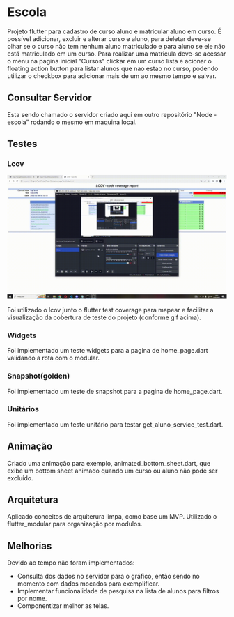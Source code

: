 # Escola

Projeto flutter para cadastro de curso aluno e matricular aluno em curso.
É possível adicionar, excluir e alterar curso e aluno, para deletar deve-se olhar se o curso não tem nenhum aluno matriculado e para aluno se ele não está matriculado em um curso.
Para realizar uma matricula deve-se acessar o menu na pagina inicial "Cursos" clickar em um curso lista e acionar o floating action button para listar alunos que nao estao no curso, podendo utilizar o checkbox para adicionar mais de um ao mesmo tempo e salvar.

## Consultar Servidor

Esta sendo chamado o servidor criado aqui em outro repositório "Node -escola" rodando o mesmo em maquina local.

## Testes

### Lcov

<p align="center">
    <img src="assets/lcov_example.gif">
</p>

Foi utilizado o lcov junto o flutter test coverage para mapear e facilitar a visualização da cobertura de teste do projeto (conforme gif acima).

### Widgets

Foi implementado um teste widgets para a pagina de home_page.dart validando a rota com o modular.

### Snapshot(golden)

Foi implementado um teste de snapshot para a pagina de home_page.dart.

### Unitários

Foi implementado um teste unitário para testar get_aluno_service_test.dart.

## Animação

Criado uma animação para exemplo, animated_bottom_sheet.dart, que exibe um bottom sheet animado quando um curso ou aluno não pode ser excluído.

## Arquitetura

Aplicado conceitos de arquiterura limpa, como base um MVP.
Utilizado o flutter_modular para organização por modulos.
## Melhorias

Devido ao tempo não foram implementados:
 - Consulta dos dados no servidor para o gráfico, então sendo no momento com dados mocados para exemplificar.
 - Implementar funcionalidade de pesquisa na lista de alunos para filtros por nome.
 - Componentizar melhor as telas.


